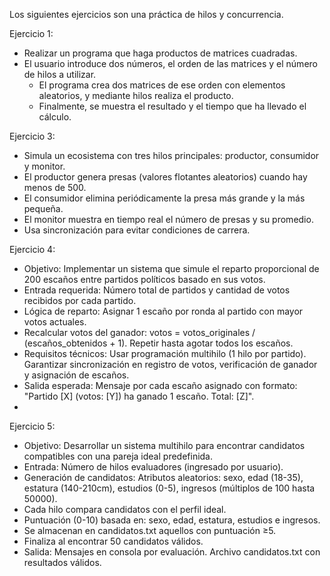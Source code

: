 Los siguientes ejercicios son una práctica de hilos y concurrencia.

Ejercicio 1: 

  - Realizar un programa que haga productos de matrices cuadradas. 
  - El usuario introduce dos números, el orden de las matrices y el número de hilos a utilizar.
	- El programa crea dos matrices de ese orden con elementos aleatorios, y mediante hilos realiza el producto.
	- Finalmente, se muestra el resultado y el tiempo que ha llevado el cálculo.
 
Ejercicio 3:

  - Simula un ecosistema con tres hilos principales: productor, consumidor y monitor.
  - El productor genera presas (valores flotantes aleatorios) cuando hay menos de 500.
  - El consumidor elimina periódicamente la presa más grande y la más pequeña.
  - El monitor muestra en tiempo real el número de presas y su promedio.
  - Usa sincronización para evitar condiciones de carrera.
  
Ejercicio 4:

  - Objetivo: Implementar un sistema que simule el reparto proporcional de 200 escaños entre partidos políticos basado en sus votos.
  - Entrada requerida: Número total de partidos y cantidad de votos recibidos por cada partido.
  - Lógica de reparto: Asignar 1 escaño por ronda al partido con mayor votos actuales.
  - Recalcular votos del ganador: votos = votos_originales / (escaños_obtenidos + 1). Repetir hasta agotar todos los escaños.
  - Requisitos técnicos: Usar programación multihilo (1 hilo por partido). Garantizar sincronización en registro de votos, verificación de ganador y asignación de escaños.
  - Salida esperada: Mensaje por cada escaño asignado con formato: "Partido [X] (votos: [Y]) ha ganado 1 escaño. Total: [Z]".
  - 
Ejercicio 5:

  - Objetivo: Desarrollar un sistema multihilo para encontrar candidatos compatibles con una pareja ideal predefinida.
  - Entrada: Número de hilos evaluadores (ingresado por usuario). 
  - Generación de candidatos: Atributos aleatorios: sexo, edad (18-35), estatura (140-210cm), estudios (0-5), ingresos (múltiplos de 100 hasta 50000).
  - Cada hilo compara candidatos con el perfil ideal. 
  - Puntuación (0-10) basada en: sexo, edad, estatura, estudios e ingresos.
  - Se almacenan en candidatos.txt aquellos con puntuación ≥5.
  - Finaliza al encontrar 50 candidatos válidos.
  - Salida: Mensajes en consola por evaluación. Archivo candidatos.txt con resultados válidos.
  
  
  
  
